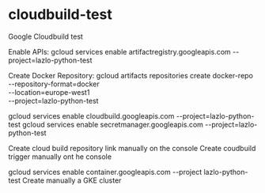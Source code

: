 # cloudbuild-test
Google Cloudbuild test

Enable APIs:
gcloud services enable artifactregistry.googleapis.com --project=lazlo-python-test

Create Docker Repository:
gcloud artifacts repositories create docker-repo \
    --repository-format=docker \
    --location=europe-west1 \
    --project=lazlo-python-test

gcloud services enable cloudbuild.googleapis.com --project=lazlo-python-test
gcloud services enable secretmanager.googleapis.com --project=lazlo-python-test

Create cloud build repository link manually on the console
Create coudbuild trigger manually ont he console

gcloud services enable container.googleapis.com --project lazlo-python-test
Create manually a GKE cluster

